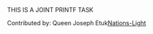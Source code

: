THIS IS A JOINT PRINTF TASK

Contributed by: Queen Joseph Etuk[Nations-Light](https://github.com/Nations-Light)
